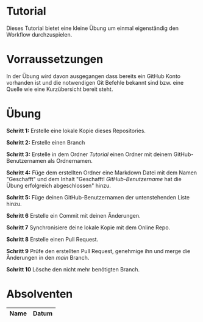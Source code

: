 # Tutorial
Dieses Tutorial bietet eine kleine Übung um einmal eigenständig den Workflow durchzuspielen.

# Vorraussetzungen
In der Übung wird davon ausgegangen dass bereits ein GitHub Konto vorhanden ist und die notwendigen Git Befehle bekannt sind bzw. eine Quelle wie eine Kurzübersicht bereit steht.

# Übung
**Schritt 1:** Erstelle eine lokale Kopie dieses Repositories.

**Schritt 2:** Erstelle einen Branch

**Schritt 3:** Erstelle in dem Ordner *Tutorial* einen Ordner mit deinem GitHub-Benutzernamen als Ordnernamen.

**Schritt 4:** Füge dem erstellten Ordner eine Markdown Datei mit dem Namen "Geschafft" und dem Inhalt "Geschafft!      *GitHub-Benutzername* hat die Übung erfolgreich abgeschlossen" hinzu.

**Schritt 5:** Füge deinen GitHub-Benutzernamen der untenstehenden Liste hinzu.

**Schritt 6** Erstelle ein Commit mit deinen Änderungen.

**Schritt 7** Synchronisiere deine lokale Kopie mit dem Online Repo.

**Schritt 8** Erstelle einen Pull Request.

**Schritt 9** Prüfe den erstellten Pull Request, genehmige ihn und merge die Änderungen in den *main* Branch.

**Schritt 10** Lösche den nicht mehr benötigten Branch.

# Absolventen
|Name |Datum  |
|-----|-------|